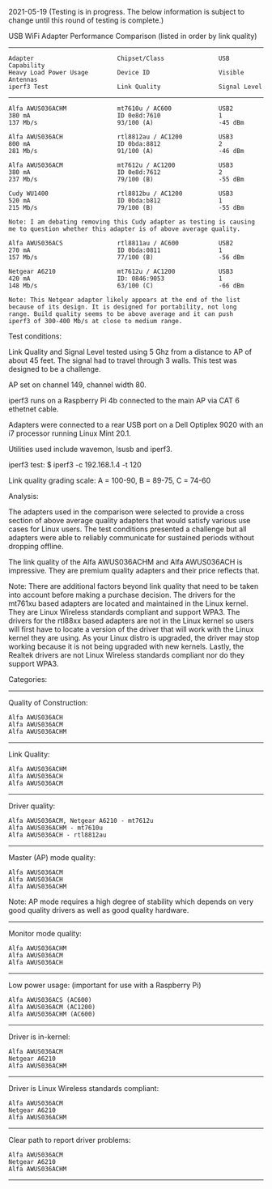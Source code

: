2021-05-19 (Testing is in progress. The below information is subject to change until this round of testing is complete.)

USB WiFi Adapter Performance Comparison (listed in order by link quality)

-----
```
Adapter                       Chipset/Class               USB Capability
Heavy Load Power Usage        Device ID                   Visible Antennas
iperf3 Test                   Link Quality                Signal Level
```
-----
```
Alfa AWUS036ACHM              mt7610u / AC600             USB2
380 mA                        ID 0e8d:7610                1
137 Mb/s                      93/100 (A)                  -45 dBm

Alfa AWUS036ACH               rtl8812au / AC1200          USB3
800 mA                        ID 0bda:8812                2
281 Mb/s                      91/100 (A)                  -46 dBm

Alfa AWUS036ACM               mt7612u / AC1200            USB3
380 mA                        ID 0e8d:7612                2
237 Mb/s                      79/100 (B)                  -55 dBm

Cudy WU1400                   rtl8812bu / AC1200          USB3
520 mA                        ID 0bda:b812                1
215 Mb/s                      79/100 (B)                  -55 dBm

Note: I am debating removing this Cudy adapter as testing is causing
me to question whether this adapter is of above average quality.

Alfa AWUS036ACS               rtl8811au / AC600           USB2
270 mA                        ID 0bda:0811                1
157 Mb/s                      77/100 (B)                  -56 dBm

Netgear A6210                 mt7612u / AC1200            USB3
420 mA                        ID: 0846:9053               1
148 Mb/s                      63/100 (C)                  -66 dBm

Note: This Netgear adapter likely appears at the end of the list
because of its design. It is designed for portability, not long
range. Build quality seems to be above average and it can push
iperf3 of 300-400 Mb/s at close to medium range.
```

Test conditions:

Link Quality and Signal Level tested using 5 Ghz from a distance to AP
of about 45 feet. The signal had to travel through 3 walls. This test was
designed to be a challenge.

AP set on channel 149, channel width 80.

iperf3 runs on a Raspberry Pi 4b connected to the main AP via CAT 6
ethetnet cable.

Adapters were connected to a rear USB port on a Dell Optiplex 9020
with an i7 processor running Linux Mint 20.1.

Utilities used include wavemon, lsusb and iperf3.

iperf3 test: $ iperf3 -c 192.168.1.4 -t 120

Link quality grading scale: A = 100-90, B = 89-75, C = 74-60

Analysis:

The adapters used in the comparison were selected to provide a cross section
of above average quality adapters that would satisfy various use cases for
Linux users. The test conditions presented a challenge but all adapters were
able to reliably communicate for sustained periods without dropping offline.

The link quality of the Alfa AWUS036ACHM and Alfa AWUS036ACH is impressive. They
are premium quality adapters and their price reflects that.

Note: There are additional factors beyond link quality that need to be taken into
account before making a purchase decision. The drivers for the mt761xu based adapters
are located and maintained in the Linux kernel. They are Linux Wireless standards
compliant and support WPA3. The drivers for the rtl88xx based adapters are not in the
Linux kernel so users will first have to locate a version of the driver that will work
with the Linux kernel they are using. As your Linux distro is upgraded, the driver
may stop working because it is not being upgraded with new kernels. Lastly, the
Realtek drivers are not Linux Wireless standards compliant nor do they support WPA3.

Categories:

-----

Quality of Construction:
```
Alfa AWUS036ACH
Alfa AWUS036ACM
Alfa AWUS036ACHM
```
-----

Link Quality:
```
Alfa AWUS036ACHM
Alfa AWUS036ACH
Alfa AWUS036ACM

```
-----

Driver quality:
```
Alfa AWUS036ACM, Netgear A6210 - mt7612u
Alfa AWUS036ACHM - mt7610u
Alfa AWUS036ACH - rtl8812au
```
-----

Master (AP) mode quality:
```
Alfa AWUS036ACM
Alfa AWUS036ACH
Alfa AWUS036ACHM
```
Note: AP mode requires a high degree of stability which depends on very good quality drivers as well as good quality hardware. 

-----

Monitor mode quality:
```
Alfa AWUS036ACHM
Alfa AWUS036ACM
Alfa AWUS036ACH
```
-----

Low power usage:
(important for use with a Raspberry Pi)
```
Alfa AWUS036ACS (AC600)
Alfa AWUS036ACM (AC1200)
Alfa AWUS036ACHM (AC600)
```
-----

Driver is in-kernel:
```
Alfa AWUS036ACM
Netgear A6210
Alfa AWUS036ACHM
```
-----

Driver is Linux Wireless standards compliant:
```
Alfa AWUS036ACM
Netgear A6210
Alfa AWUS036ACHM
```
-----

Clear path to report driver problems:
```
Alfa AWUS036ACM
Netgear A6210
Alfa AWUS036ACHM
```
-----
